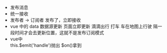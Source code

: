 - 发布消息
- 统一接收
- 发布者 -> 订阅者  发布了，立即接收
- vue 中的 data 数据源更新 页面立即更新
  滴滴出行 打车 车在地图上行驶 隔一段时间才会去更新位置，这就不是发布订阅模式
- vue中  
  this.$emit('handle')抛出  $on()拿到